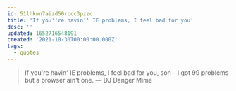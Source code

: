```yaml
---
id: 51lhkmn7aizd50rccc3pzzc
title: 'If you''re havin'' IE problems, I feel bad for you'
desc: ''
updated: 1652716548191
created: '2021-10-30T00:00:00.000Z'
tags:
  - quotes
---
```


> If you're havin' IE problems, I feel bad for you, son - I got 99 problems but a browser ain't one. — DJ Danger Mime
